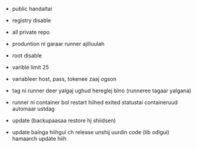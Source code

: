 - public handaltai
- registry disable
- all private repo 
- produntion ni garaar runner ajilluulah 
- root disable

- varible limit 25
- variableer host, pass, tokenee zaaj ogson
- tag ni runner deer yalgaj ughud hereglej blno (runneree tagaar yalgana)
- runner ni container bol restart hiihed exited statustai containeruud automaar ustdag
- update (backupaasaa restore hj shiidsen)
- update bainga hiihgui ch release unshij uurdin code (lib odlgui) hamaarch update hiih
